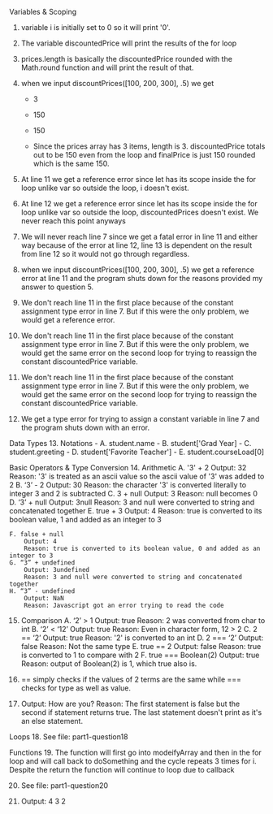 Variables & Scoping
1. variable i is initially set to 0 so it will print '0'.
2. The variable discountedPrice will print the results of the for loop
3. prices.length is basically the discountedPrice rounded with the Math.round function and will print the result of that.
4. when we input discountPrices([100, 200, 300], .5) we get
    - 3
    - 150
    - 150

    - Since the prices array has 3 items, length is 3. discountedPrice totals out to be 150 even from the loop and finalPrice is just 150 rounded which is the same 150.


5. At line 11 we get a reference error since let has its scope inside the for loop unlike var so outside the loop, i doesn't exist.
6. At line 12 we get a reference error since let has its scope inside the for loop unlike var so outside the loop, discountedPrices doesn't exist. We never reach this point anyways
7. We will never reach line 7 since we get a fatal error in line 11 and either way because of the error at line 12, line 13 is dependent on the result from line 12 so it would not go through regardless.
8. when we input discountPrices([100, 200, 300], .5) we get a reference error at line 11 and the program shuts down for the reasons provided my answer to question 5.


9. We don't reach line 11 in the first place because of the constant assignment type error in line 7. But if this were the only problem, we would get a reference error.
10. We don't reach line 11 in the first place because of the constant assignment type error in line 7. But if this were the only problem, we would get the same error on    the second loop for trying to reassign the constant discountedPrice variable.
11. We don't reach line 11 in the first place because of the constant assignment type error in line 7. But if this were the only problem, we would get the same error on    the second loop for trying to reassign the constant discountedPrice variable. 
12. We get a type error for trying to assign a constant variable in line 7 and the program shuts down with an error.

Data Types
13. Notations
    - A. student.name
    - B. student['Grad Year]
    - C. student.greeting
    - D. student['Favorite Teacher']
    - E. student.courseLoad[0]

Basic Operators & Type Conversion
14. Arithmetic
    A. '3' + 2
        Output: 32
        Reason: '3' is treated as an ascii value so the ascii value of '3' was added to 2
    B. ‘3’ - 2
        Output: 30
        Reason: the character '3' is converted literally to integer 3 and 2 is subtracted
    C. 3 + null
        Output: 3
        Reason: null becomes 0
    D. ‘3’ + null
        Output: 3null
        Reason: 3 and null were converted to string and concatenated together
    E. true + 3
        Output: 4
        Reason: true is converted to its boolean value, 1 and added as an integer to 3

    F. false + null
        Output: 4
        Reason: true is converted to its boolean value, 0 and added as an integer to 3
    G. “3” + undefined
        Output: 3undefined
        Reason: 3 and null were converted to string and concatenated together
    H. “3” - undefined
        Output: NaN
        Reason: Javascript got an error trying to read the code

15. Comparison
    A. ‘2’ > 1
        Output: true
        Reason: 2 was converted from char to int
    B. ‘2’ < ‘12’
        Output: true
        Reason: Even in character form, 12 > 2
    C. 2 == ‘2’
        Output: true
        Reason: '2' is converted to an int
    D. 2 === ‘2’
        Output: false
        Reason: Not the same type
    E. true == 2
        Output: false
        Reason: true is converted to 1 to compare with 2
    F. true === Boolean(2)
        Output: true
        Reason: output of Boolean(2) is 1, which true also is.

16. == simply checks if the values of 2 terms are the same while === checks for type as well as value.

17. Output: How are you?
    Reason: The first statement is false but the second if statement returns true. The last statement doesn't print as it's an else statement.

Loops
18. See file: part1-question18

Functions
19. 
The function will first go into modeifyArray and then in the for loop and will call back to doSomething and the cycle repeats 3 times for i. Despite the return the function will continue to loop due to callback

20.  See file: part1-question20

21. Output:
    4
    3
    2
